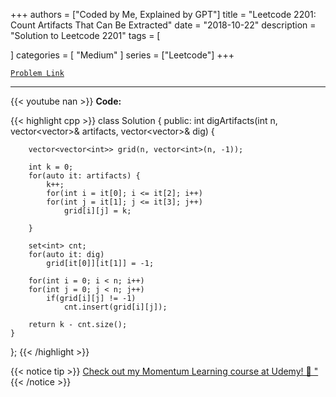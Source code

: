 
+++
authors = ["Coded by Me, Explained by GPT"]
title = "Leetcode 2201: Count Artifacts That Can Be Extracted"
date = "2018-10-22"
description = "Solution to Leetcode 2201"
tags = [
    
]
categories = [
    "Medium"
]
series = ["Leetcode"]
+++



[`Problem Link`](https://leetcode.com/problems/count-artifacts-that-can-be-extracted/description/)

---
{{< youtube nan >}}
**Code:**

{{< highlight cpp >}}
class Solution {
public:
    int digArtifacts(int n, vector<vector<int>>& artifacts, vector<vector<int>>& dig) {
        
        
        vector<vector<int>> grid(n, vector<int>(n, -1));
        
        int k = 0;
        for(auto it: artifacts) {
            k++;
            for(int i = it[0]; i <= it[2]; i++)
            for(int j = it[1]; j <= it[3]; j++)
                grid[i][j] = k;

        }
        
        set<int> cnt;
        for(auto it: dig)
            grid[it[0]][it[1]] = -1;
        
        for(int i = 0; i < n; i++)
        for(int j = 0; j < n; j++)
            if(grid[i][j] != -1)
                cnt.insert(grid[i][j]);
        
        return k - cnt.size();
    }
};
{{< /highlight >}}



{{< notice tip >}}
[Check out my Momentum Learning course at Udemy! 🚀 "](https://www.udemy.com/course/blind-75-the-data-structures-and-algorithms-essentials/)
{{< /notice >}}

